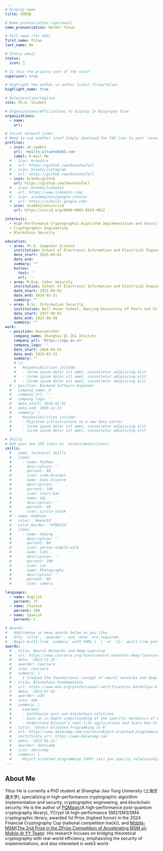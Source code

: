 ```yaml
---
# Display name
title: 何弈拓

# Name pronunciation (optional)
name_pronunciation: He(Ho) Yituo

# Full name (for SEO)
first_name: Yituo
last_name: He

# Status emoji
status:
  icon: 🥷

# Is this the primary user of the site?
superuser: true

# Highlight the author in author lists? (true/false)
highlight_name: true

# Role/position/tagline
role: Ph.D. Student

# Organizations/Affiliations to display in Biography blox
organizations:
  - name: 
    url: 

# Social network links
# Need to use another icon? Simply download the SVG icon to your `assets/media/icons/` folder.
profiles:
  - icon: at-symbol
    url: 'mailto:yituohe@163.com'
    label: E-mail Me
  # - icon: brands/x
  #   url: https://github.com/HaveYouTall
  # - icon: brands/instagram
  #   url: https://github.com/HaveYouTall
  - icon: brands/github
    url: https://github.com/HaveYouTall
  # - icon: brands/linkedin
  #   url: https://www.linkedin.com/
  # - icon: academicons/google-scholar
  #   url: https://scholar.google.com/
  - icon: academicons/orcid
    url: https://orcid.org/0009-0003-0563-9022

interests:
  - High-Performance Cryptographic Algorithm Implementation and Security
  - Cryptographic Engineering
  - Blockchain Security

education:
  - area: Ph.D. Computer Science
    institution: School of Electronic Information and Electrical Engineering, Shanghai Jiao Tong University
    date_start: 2025-09-01
    date_end: 
    summary: ""
    button:
      text: ''
      url: ''
  - area: M.Eng. Cyber Security
    institution: School of Electronic Information and Electrical Engineering, Shanghai Jiao Tong University
    date_start: 2021-09-01
    date_end: 2024-03-31
    summary: ""
  - area: B.Sc. Information Security
    institution: Bell Honor School, Nanjing University of Posts and Telecommunications
    date_start: 2017-09-01
    date_end: 2021-06-30
    summary: ""
work:
  - position: Reasearcher
    company_name: Shanghai Qi Zhi Insitute
    company_url: 'https://sqz.ac.cn'
    company_logo: ''
    date_start: 2024-04-01
    date_end: 2025-07-31
    summary: ""
    # |2-
    #   Responsibilities include:
    #   - lorem ipsum dolor sit amet, consectetur adipiscing elit
    #   - lorem ipsum dolor sit amet, consectetur adipiscing elit
    #   - lorem ipsum dolor sit amet, consectetur adipiscing elit
  # - position: Backend Software Engineer
  #   company_name: X
  #   company_url: ''
  #   company_logo: ''
  #   date_start: 2016-01-01
  #   date_end: 2020-12-31
  #   summary: |
  #     Responsibilities include:
  #     - Migrated infrastructure to a new data center
  #     - lorem ipsum dolor sit amet, consectetur adipiscing elit
  #     - lorem ipsum dolor sit amet, consectetur adipiscing elit

# Skills
# Add your own SVG icons to `assets/media/icons/`
skills:
  # - name: Technical Skills
  #   items:
  #     - name: Python
  #       description: ''
  #       percent: 80
  #       icon: code-bracket
  #     - name: Data Science
  #       description: ''
  #       percent: 100
  #       icon: chart-bar
  #     - name: SQL
  #       description: ''
  #       percent: 40
  #       icon: circle-stack
  # - name: Hobbies
  #   color: '#eeac02'
  #   color_border: '#f0bf23'
  #   items:
  #     - name: Hiking
  #       description: ''
  #       percent: 60
  #       icon: person-simple-walk
  #     - name: Cats
  #       description: ''
  #       percent: 100
  #       icon: cat
  #     - name: Photography
  #       description: ''
  #       percent: 80
  #       icon: camera

languages:
  - name: English
    percent: 75
  - name: Chinese
    percent: 100
  - name: Spanish
    percent: 1

# Awards.
#   Add/remove as many awards below as you like.
#   Only `title`, `awarder`, and `date` are required.
#   Begin multi-line `summary` with YAML's `|` or `|2-` multi-line prefix and indent 2 spaces below.
awards:
  # - title: Neural Networks and Deep Learning
  #   url: https://www.coursera.org/learn/neural-networks-deep-learning
  #   date: '2023-11-25'
  #   awarder: Coursera
  #   icon: coursera
  #   summary: |
  #     I studied the foundational concept of neural networks and deep learning. By the end, I was familiar with the significant technological trends driving the rise of deep learning; build, train, and apply fully connected deep neural networks; implement efficient (vectorized) neural networks; identify key parameters in a neural network’s architecture; and apply deep learning to your own applications.
  # - title: Blockchain Fundamentals
  #   url: https://www.edx.org/professional-certificate/uc-berkeleyx-blockchain-fundamentals
  #   date: '2023-07-01'
  #   awarder: edX
  #   icon: edx
  #   summary: |
  #     Learned:
  #     - Synthesize your own blockchain solutions
  #     - Gain an in-depth understanding of the specific mechanics of Bitcoin
  #     - Understand Bitcoin’s real-life applications and learn how to attack and destroy Bitcoin, Ethereum, smart contracts and Dapps, and alternatives to Bitcoin’s Proof-of-Work consensus algorithm
  # - title: 'Object-Oriented Programming in R'
  #   url: https://www.datacamp.com/courses/object-oriented-programming-with-s3-and-r6-in-r
  #   certificate_url: https://www.datacamp.com
  #   date: '2023-01-21'
  #   awarder: datacamp
  #   icon: datacamp
  #   summary: |
  #     Object-oriented programming (OOP) lets you specify relationships between functions and the objects that they can act on, helping you manage complexity in your code. This is an intermediate level course, providing an introduction to OOP, using the S3 and R6 systems. S3 is a great day-to-day R programming tool that simplifies some of the functions that you write. R6 is especially useful for industry-specific analyses, working with web APIs, and building GUIs.
---
```


## About Me

Yituo He is currently a PhD student at Shanghai Jiao Tong University (上海交通大学), specializing in high-performance cryptographic algorithm implementation and security, cryptographic engineering, and blockchain security. He is the author of [PQMagic](https://pqcrypto.dev)(A high-performance post-quantum cryptography library), YCrypt (A high-performance SM2/SM3/SM4 cryptographic library, awarded 1st Prize (highest honor) in the 2024 Financial Cryptography Cup (national competition track)), and [Mobile-MSM](https://github.com/z-prize/2022-entries/tree/main/open-division/prize7-msm-mobile)([The 2nd Prize in the ZPrize Competition of Accelerating MSM on Mobile @ YY Team](https://www.zprize.io/blog/announcing-zprize-results)). His research focuses on bridging theoretical cryptography with real-world efficiency, emphasizing the security of implementations, and also interested in web3 world.
